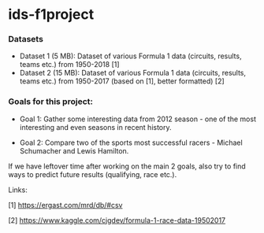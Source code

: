 # ids-f1project

### Datasets
 - Dataset 1 (5 MB): Dataset of various Formula 1 data (circuits, results, teams etc.)  from 1950-2018 [1]
 - Dataset 2 (15 MB): Dataset of various Formula 1 data (circuits, results, teams etc.)  from 1950-2017 (based on [1], better formatted) [2]


 ### Goals for this project:
 - Goal 1: Gather some interesting data from 2012 season - one of the most interesting and even seasons in recent history.

 - Goal 2: Compare two of the sports most successful racers - Michael Schumacher and Lewis Hamilton.


If we have leftover time after working on the main 2 goals, also try to find ways to predict future results (qualifying, race etc.).


Links:

[1] https://ergast.com/mrd/db/#csv  

[2] https://www.kaggle.com/cjgdev/formula-1-race-data-19502017

